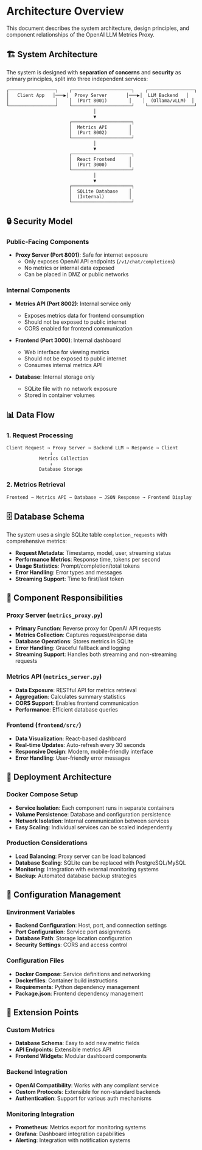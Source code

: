 # Architecture Overview

This document describes the system architecture, design principles, and component relationships of the OpenAI LLM Metrics Proxy.

## 🏗️ System Architecture

The system is designed with **separation of concerns** and **security** as primary principles, split into three independent services:

```
┌─────────────────┐    ┌──────────────────────┐    ┌─────────────────┐
│   Client App   │───▶│  Proxy Server       │───▶│  LLM Backend   │
│                 │    │  (Port 8001)        │    │  (Ollama/vLLM)  │
└─────────────────┘    └──────────────────────┘    └─────────────────┘
                                │
                                ▼
                       ┌──────────────────────┐
                       │  Metrics API        │
                       │  (Port 8002)        │
                       └──────────────────────┘
                                │
                                ▼
                       ┌──────────────────────┐
                       │  React Frontend     │
                       │  (Port 3000)        │
                       └──────────────────────┘
                                │
                                ▼
                       ┌──────────────────────┐
                       │  SQLite Database    │
                       │  (Internal)         │
                       └──────────────────────┘
```

## 🔒 Security Model

### Public-Facing Components
- **Proxy Server (Port 8001)**: Safe for internet exposure
  - Only exposes OpenAI API endpoints (`/v1/chat/completions`)
  - No metrics or internal data exposed
  - Can be placed in DMZ or public networks

### Internal Components
- **Metrics API (Port 8002)**: Internal service only
  - Exposes metrics data for frontend consumption
  - Should not be exposed to public internet
  - CORS enabled for frontend communication

- **Frontend (Port 3000)**: Internal dashboard
  - Web interface for viewing metrics
  - Should not be exposed to public internet
  - Consumes internal metrics API

- **Database**: Internal storage only
  - SQLite file with no network exposure
  - Stored in container volumes

## 📊 Data Flow

### 1. Request Processing
```
Client Request → Proxy Server → Backend LLM → Response → Client
                ↓
            Metrics Collection
                ↓
            Database Storage
```

### 2. Metrics Retrieval
```
Frontend → Metrics API → Database → JSON Response → Frontend Display
```

## 🗄️ Database Schema

The system uses a single SQLite table `completion_requests` with comprehensive metrics:

- **Request Metadata**: Timestamp, model, user, streaming status
- **Performance Metrics**: Response time, tokens per second
- **Usage Statistics**: Prompt/completion/total tokens
- **Error Handling**: Error types and messages
- **Streaming Support**: Time to first/last token

## 🔄 Component Responsibilities

### Proxy Server (`metrics_proxy.py`)
- **Primary Function**: Reverse proxy for OpenAI API requests
- **Metrics Collection**: Captures request/response data
- **Database Operations**: Stores metrics in SQLite
- **Error Handling**: Graceful fallback and logging
- **Streaming Support**: Handles both streaming and non-streaming requests

### Metrics API (`metrics_server.py`)
- **Data Exposure**: RESTful API for metrics retrieval
- **Aggregation**: Calculates summary statistics
- **CORS Support**: Enables frontend communication
- **Performance**: Efficient database queries

### Frontend (`frontend/src/`)
- **Data Visualization**: React-based dashboard
- **Real-time Updates**: Auto-refresh every 30 seconds
- **Responsive Design**: Modern, mobile-friendly interface
- **Error Handling**: User-friendly error messages

## 🐳 Deployment Architecture

### Docker Compose Setup
- **Service Isolation**: Each component runs in separate containers
- **Volume Persistence**: Database and configuration persistence
- **Network Isolation**: Internal communication between services
- **Easy Scaling**: Individual services can be scaled independently

### Production Considerations
- **Load Balancing**: Proxy server can be load balanced
- **Database Scaling**: SQLite can be replaced with PostgreSQL/MySQL
- **Monitoring**: Integration with external monitoring systems
- **Backup**: Automated database backup strategies

## 🔧 Configuration Management

### Environment Variables
- **Backend Configuration**: Host, port, and connection settings
- **Port Configuration**: Service port assignments
- **Database Path**: Storage location configuration
- **Security Settings**: CORS and access control

### Configuration Files
- **Docker Compose**: Service definitions and networking
- **Dockerfiles**: Container build instructions
- **Requirements**: Python dependency management
- **Package.json**: Frontend dependency management

## 🚀 Extension Points

### Custom Metrics
- **Database Schema**: Easy to add new metric fields
- **API Endpoints**: Extensible metrics API
- **Frontend Widgets**: Modular dashboard components

### Backend Integration
- **OpenAI Compatibility**: Works with any compliant service
- **Custom Protocols**: Extensible for non-standard backends
- **Authentication**: Support for various auth mechanisms

### Monitoring Integration
- **Prometheus**: Metrics export for monitoring systems
- **Grafana**: Dashboard integration capabilities
- **Alerting**: Integration with notification systems
